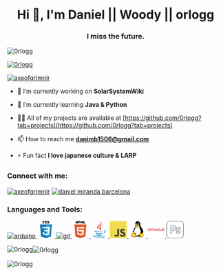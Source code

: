 <h1 align="center">Hi 👋, I'm Daniel || Woody || orlogg</h1>
<h3 align="center">I miss the future.</h3>

<p align="left"> <img src="https://komarev.com/ghpvc/?username=0rlogg&label=Profile%20views&color=0e75b6&style=flat" alt="0rlogg" /> </p>

<p align="left"> <a href="https://github.com/ryo-ma/github-profile-trophy"><img src="https://github-profile-trophy.vercel.app/?username=0rlogg" alt="0rlogg" /></a> </p>

<p align="left"> <a href="https://twitter.com/axeofgrimnir" target="blank"><img src="https://img.shields.io/twitter/follow/axeofgrimnir?logo=twitter&style=for-the-badge" alt="axeofgrimnir" /></a> </p>

- 🔭 I’m currently working on **SolarSystemWiki**

- 🌱 I’m currently learning **Java & Python**

- 👨‍💻 All of my projects are available at [https://github.com/0rlogg?tab=projects](https://github.com/0rlogg?tab=projects)

- 📫 How to reach me **danimb1506@gmail.com**

- ⚡ Fun fact **I love japanese culture & LARP**

<h3 align="left">Connect with me:</h3>
<p align="left">
<a href="https://twitter.com/axeofgrimnir" target="blank"><img align="center" src="https://www.flaticon.es/svg/vstatic/svg/124/124021.svg?token=exp=1619653277~hmac=29b13fa795650bb740b0c29c4635365f" alt="axeofgrimnir" height="30" width="40" /></a>
<a href="https://www.linkedin.com/in/daniel-miranda-barcelona/" target="blank"><img align="center" src="https://www.flaticon.es/svg/vstatic/svg/174/174857.svg?token=exp=1619653246~hmac=42ef2eae9a153eaab4b7b2ac7a7619e8" alt="daniel miranda barcelona" height="30" width="40" /></a>
</p>

<h3 align="left">Languages and Tools:</h3>
<p align="left"> <a href="https://www.arduino.cc/" target="_blank"> <img src="https://cdn.worldvectorlogo.com/logos/arduino-1.svg" alt="arduino" width="40" height="40"/> </a> <a href="https://www.w3schools.com/css/" target="_blank"> <img src="https://raw.githubusercontent.com/devicons/devicon/master/icons/css3/css3-original-wordmark.svg" alt="css3" width="40" height="40"/> </a> <a href="https://git-scm.com/" target="_blank"> <img src="https://www.vectorlogo.zone/logos/git-scm/git-scm-icon.svg" alt="git" width="40" height="40"/> </a> <a href="https://www.w3.org/html/" target="_blank"> <img src="https://raw.githubusercontent.com/devicons/devicon/master/icons/html5/html5-original-wordmark.svg" alt="html5" width="40" height="40"/> </a> <a href="https://www.java.com" target="_blank"> <img src="https://raw.githubusercontent.com/devicons/devicon/master/icons/java/java-original.svg" alt="java" width="40" height="40"/> </a> <a href="https://developer.mozilla.org/en-US/docs/Web/JavaScript" target="_blank"> <img src="https://raw.githubusercontent.com/devicons/devicon/master/icons/javascript/javascript-original.svg" alt="javascript" width="40" height="40"/> </a> <a href="https://www.linux.org/" target="_blank"> <img src="https://raw.githubusercontent.com/devicons/devicon/master/icons/linux/linux-original.svg" alt="linux" width="40" height="40"/> </a> <a href="https://www.oracle.com/" target="_blank"> <img src="https://raw.githubusercontent.com/devicons/devicon/master/icons/oracle/oracle-original.svg" alt="oracle" width="40" height="40"/> </a> <a href="https://www.photoshop.com/en" target="_blank"> <img src="https://raw.githubusercontent.com/devicons/devicon/master/icons/photoshop/photoshop-line.svg" alt="photoshop" width="40" height="40"/> </a> </p>

<p><img align="left" src="https://github-readme-stats.vercel.app/api/top-langs?username=0rlogg&show_icons=true&locale=en&layout=compact" alt="0rlogg" /></p>
<p><img align="center" src="https://github-readme-streak-stats.herokuapp.com/?user=0rlogg&" alt="0rlogg" /></p>
<p><img align="center" src="https://github-readme-stats.vercel.app/api?username=0rlogg&show_icons=true&locale=en" alt="0rlogg" /></p>
